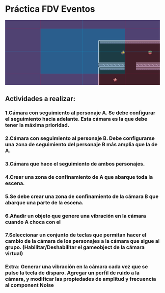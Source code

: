 # Práctica FDV Eventos #

![](gif_camara.gif)

## Actividades a realizar:

### 1.Cámara con seguimiento al personaje A. Se debe configurar el seguimiento hacia adelante. Esta cámara es la que debe tener la máxima prioridad.

### 2.Cámara con seguimiento al personaje B. Debe configurarse una zona de seguimiento del personaje B más amplia que la de A.

### 3.Cámara que hace el seguimiento de ambos personajes.

### 4.Crear una zona de confinamiento de A que abarque toda la escena.

### 5.Se debe crear una zona de confinamiento de la cámara B que abarque una parte de la escena.

### 6.Añadir un objeto que genere una vibración en la cámara cuando A choca con el

### 7.Seleccionar un conjunto de teclas que permitan hacer el cambio de la cámara de los personajes a la cámara que sigue al grupo. (Habilitar/Deshabilitar el gameobject de la cámara virtual)

### Extra: Generar una vibración en la cámara cada vez que se pulse la tecla de disparo. Agregar un perfil de ruido a la cámara, y modificar las propiedades de amplitud y frecuencia al component Noise